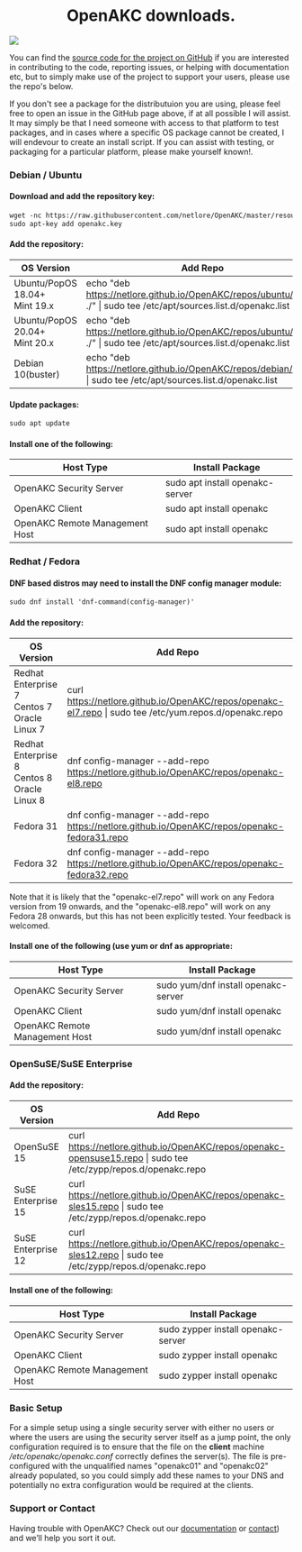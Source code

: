 <center> <h1> OpenAKC downloads. </h1> </center>

<img src="https://raw.githubusercontent.com/netlore/OpenAKC/master/docs/resources/AKCKeys-short.jpg">

You can find the [source code for the project on GitHub](https://github.com/netlore/OpenAKC/) if you are interested in contributing to the code, reporting issues, or helping with documentation etc, but to simply make use of the project to support your users, please use the repo's below.

If you don't see a package for the distributuion you are using, please feel free to open an issue in the GitHub page above, if at all possible I will assist.  It may simply be that I need someone with access to that platform to test packages, and in cases where a specific OS package cannot be created, I will endevour to create an install script. If you can assist with testing, or packaging for a particular platform, please make yourself known!.


### Debian / Ubuntu

#### Download and add the repository key:

```markdown
wget -nc https://raw.githubusercontent.com/netlore/OpenAKC/master/resources/openakc.key
sudo apt-key add openakc.key
```

#### Add the repository: 


| OS Version                         | Add Repo      |
|------------------------------------|---------------|
| Ubuntu/PopOS 18.04+<br>Mint 19.x   |echo &#34;deb https://netlore.github.io/OpenAKC/repos/ubuntu/18.04 ./&#34; &#124; sudo tee /etc/apt/sources.list.d/openakc.list|
| Ubuntu/PopOS 20.04+<br>Mint 20.x   |echo &#34;deb https://netlore.github.io/OpenAKC/repos/ubuntu/20.04 ./&#34; &#124; sudo tee /etc/apt/sources.list.d/openakc.list|
| Debian 10(buster)                  |echo &#34;deb https://netlore.github.io/OpenAKC/repos/debian/10 ./&#34; &#124; sudo tee /etc/apt/sources.list.d/openakc.list   |

#### Update packages:

```markdown
sudo apt update
```

#### Install one of the following:

| Host Type              | Install Package             |
|------------------------------------|-------------|
| OpenAKC Security Server            | sudo apt install openakc-server |
| OpenAKC Client                     | sudo apt install openakc        |
| OpenAKC Remote Management Host     | sudo apt install openakc        |

### Redhat / Fedora

#### DNF based distros may need to install the DNF config manager module:

```markdown
sudo dnf install 'dnf-command(config-manager)'
```

#### Add the repository: 

| OS Version                         | Add Repo      |
|------------------------------------|---------------|
| Redhat Enterprise 7<br>Centos 7<br>Oracle Linux 7  |curl https://netlore.github.io/OpenAKC/repos/openakc-el7.repo &#124; sudo tee /etc/yum.repos.d/openakc.repo|
| Redhat Enterprise 8<br>Centos 8<br>Oracle Linux 8  |dnf config-manager &#45;-add-repo https://netlore.github.io/OpenAKC/repos/openakc-el8.repo                          |
| Fedora 31                                          |dnf config-manager &#45;-add-repo https://netlore.github.io/OpenAKC/repos/openakc-fedora31.repo                     |
| Fedora 32                                          |dnf config-manager &#45;-add-repo https://netlore.github.io/OpenAKC/repos/openakc-fedora32.repo                     |

Note that it is likely that the "openakc-el7.repo" will work on any Fedora version from 19 onwards, and the "openakc-el8.repo" will work on any Fedora 28 onwards, but this has not been explicitly tested.  Your feedback is welcomed.

#### Install one of the following (use yum or dnf as appropriate:

| Host Type              | Install Package             |
|------------------------------------|-------------|
| OpenAKC Security Server            | sudo yum/dnf install openakc-server |
| OpenAKC Client                     | sudo yum/dnf install openakc        |
| OpenAKC Remote Management Host     | sudo yum/dnf install openakc        |


### OpenSuSE/SuSE Enterprise

#### Add the repository:

| OS Version                         | Add Repo      |
|------------------------------------|---------------|
| OpenSuSE 15  |curl https://netlore.github.io/OpenAKC/repos/openakc-opensuse15.repo &#124; sudo tee /etc/zypp/repos.d/openakc.repo|
| SuSE Enterprise 15  |curl https://netlore.github.io/OpenAKC/repos/openakc-sles15.repo &#124; sudo tee /etc/zypp/repos.d/openakc.repo|
| SuSE Enterprise 12  |curl https://netlore.github.io/OpenAKC/repos/openakc-sles12.repo &#124; sudo tee /etc/zypp/repos.d/openakc.repo|

#### Install one of the following:

| Host Type              | Install Package             |
|------------------------------------|-------------|
| OpenAKC Security Server            | sudo zypper install openakc-server |
| OpenAKC Client                     | sudo zypper install openakc        |
| OpenAKC Remote Management Host     | sudo zypper install openakc        |


### Basic Setup

For a simple setup using a single security server with either no users or where the users are using the security server itself as a jump point, the only configuration required is to ensure that the file on the **client** machine _/etc/openakc/openakc.conf_ correctly defines the server(s).   The file is pre-configured with the unqualified names "openakc01" and "openakc02" already populated, so you could simply add these names to your DNS and potentially no extra configuration would be required at the clients.

### Support or Contact

Having trouble with OpenAKC? Check out our
[documentation](https://github.com/netlore/OpenAKC/raw/master/docs/OpenAKC_Admin_Guide.pdf) or [contact](mailto:james@fsck.co.uk?subject=[OpenAKC]%20Contact%20Form%20Query)) and we’ll help you sort it out.
